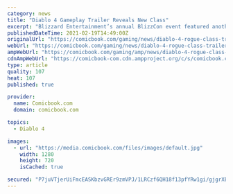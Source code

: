 ```yaml
---
category: news
title: "Diablo 4 Gameplay Trailer Reveals New Class"
excerpt: "Blizzard Entertainment’s annual BlizzCon event featured another appearance by Diablo IV this year with the highly anticipated Diablo game getting another trailer on Friday. Diablo IV’s new trailer ..."
publishedDateTime: 2021-02-19T14:49:00Z
originalUrl: "https://comicbook.com/gaming/news/diablo-4-rogue-class-trailer-blizzcon-2021/"
webUrl: "https://comicbook.com/gaming/news/diablo-4-rogue-class-trailer-blizzcon-2021/"
ampWebUrl: "https://comicbook.com/gaming/amp/news/diablo-4-rogue-class-trailer-blizzcon-2021/"
cdnAmpWebUrl: "https://comicbook-com.cdn.ampproject.org/c/s/comicbook.com/gaming/amp/news/diablo-4-rogue-class-trailer-blizzcon-2021/"
type: article
quality: 107
heat: 107
published: true

provider:
  name: Comicbook.com
  domain: comicbook.com

topics:
  - Diablo 4

images:
  - url: "https://media.comicbook.com/files/images/default.jpg"
    width: 1280
    height: 720
    isCached: true

secured: "P7juVTjerUiFmcEASKbzvGREr9zmVPJ/1LRCzf6QH18f13pfYRw1gi/gjgrXEbE297euZrNBy84+LTIK9m7yWGQ0xYKjO3SmujvCrI9jGf10gfOGIVJVDVASI+U3curKijgmHxvO4ZMMhqNKzhDZZoHvcjsxhYdhwuQn6f3VuhEClalO9xi942eAeG0GXb5vZWxq3tr5RorQOeSJ7Jex3xRl7GxqhG0/LxNCbSDL94TzpDO7XZDrkg9q43g48GjyGboZSekrm28ch9p7xWtgHe1xcquzPmMszdOOy9TeVY9avJt4R9nabjk9xfeUf4ee5Dqqc9KZWZtvrp0NRYrWiADrV3kjw1bll5hQ5VxnR0M=;ZsfKCqD36j04YGXYN0czgw=="
---
```



